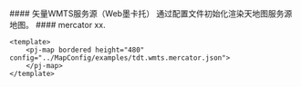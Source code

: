 <cn>
#### 矢量WMTS服务源（Web墨卡托）
通过配置文件初始化渲染天地图服务源地图。
</cn>

<us>
#### mercator
xx.
</us>

```tpl
<template>
	<pj-map bordered height="480" config="../MapConfig/examples/tdt.wmts.mercator.json">
	</pj-map>
</template>
```
